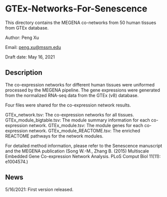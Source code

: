 # GTEx-Networks-For-Senescence

This directory contains the MEGENA co-networks from 50 human tissues from GTEx database.

Author: Peng Xu

Email: peng.xu@mssm.edu

Draft date: May 16, 2021

## Description

The co-expression networks for different human tissues were uniformed processed by the MEGENA pipeline. The gene expressions were generated from the normalized RNA-seq data from the GTEx (v8) database. 

Four files were shared for the co-expression network results.

GTEx_network.tsv: The co-expression networks for all tissues.
GTEx_module_bigtable.tsv: The module summary information for each co-expression network.
GTEx_module.tsv: The module genes for each co-expression network.
GTEx_module_REACTOME.tsv: The enriched REACTOME pathways for the network modules.

For detailed method information, please refer to the Senescence manuscript and the MEGENA publication (Song W.-M., Zhang B. (2015) Multiscale Embedded Gene Co-expression Network Analysis. PLoS Comput Biol 11(11): e1004574.)

## News

5/16/2021: First version released.

